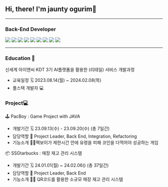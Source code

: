 ## Hi, there! I'm jaunty ogurim👋

<!--
**kimjeongrim/kimjeongrim** is a ✨ _special_ ✨ repository because its `README.md` (this file) appears on your GitHub profile.

Here are some ideas to get you started:

- 🔭 I’m currently working on ...
- 🌱 I’m currently learning ...
- 👯 I’m looking to collaborate on ...
- 🤔 I’m looking for help with ...
- 💬 Ask me about ...
- 📫 How to reach me: ...
- 😄 Pronouns: ...
- ⚡ Fun fact: ...
-->

------
### Back-End Developer
<img src="https://img.shields.io/badge/Java-007396?style=flat&logo=java&logoColor=white" /> 
<img src="https://img.shields.io/badge/SpringBoot-6DB33F?style=flat&logo=springboot&logoColor=white" />
<img src="https://img.shields.io/badge/MySQL-4479A1?style=flat&logo=MySQL&logoColor=white" />
<img src="https://img.shields.io/badge/MyBatis-C4242B?style=flat&logo=MyBatis&logoColor=white" />
<img src="https://img.shields.io/badge/ApacheMaven-C71A36?style=flat&logo=apachemaven&logoColor=white" />
<img src="https://img.shields.io/badge/Junit4-25A162?style=flat&logo=Junit4&logoColor=white" />
<img src="https://img.shields.io/badge/Swagger-85EA2D?style=flat&logo=swagger&logoColor=white" />
<img src="https://img.shields.io/badge/Spring Security-6DB33F?style=flat&logo=Spring Security&logoColor=white" />
<img src="https://img.shields.io/badge/JWT-4B4B77?style=flat&logo=JWT&logoColor=white" />

-----
### Education 📒
신세계 아이앤씨 KDT 3기
AI플랫폼을 활용한 (리테일) 서비스 개발과정
- 교육일정 🗓️ 2023.08.14(월) ~ 2024.02.08(목)
- 풀스택 개발자 💻

### Project💻
🕹️ PacBoy : Game Project with JAVA
- 개발기간 🗓️ 23.09.13(수) - 23.09.20(수) (총 7일간)
- 담당역할 👻 Project Leader, Back End, Integration, Refactoring
- 기능소개 💁‍♀️팩보이가 제한시간 안에 유령을 피해 코인을 다먹어야 성공하는 게임

📦 SSGtarbucks : 매장 재고 관리 시스템
- 개발기간 🗓️ 24.01.01(월) ~ 24.02.06() (총 37일간)
- 담당역할 🐥 Project Leader, Back End 
- 기능소개 💁‍♂️ QR코드를 활용한 소규모 매장 재고 관리 시스템
